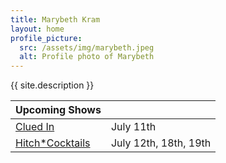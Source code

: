 ```yaml
---
title: Marybeth Kram
layout: home
profile_picture:
  src: /assets/img/marybeth.jpeg
  alt: Profile photo of Marybeth
---
```

{{ site.description }}

| Upcoming Shows | |
|---|---|
| [Clued In](https://www.secondcity.com/shows/chicago/clued-in-chi/) | July 11th |
| [Hitch*Cocktails](https://theannoyance.thundertix.com/events/188394) | July 12th, 18th, 19th |
